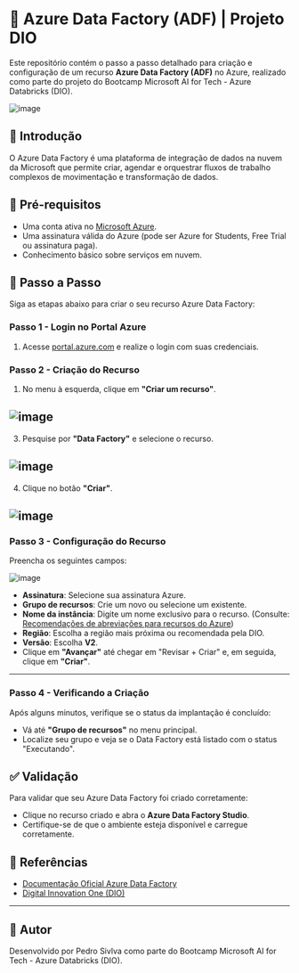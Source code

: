 # 🚀 Azure Data Factory (ADF) | Projeto DIO

Este repositório contém o passo a passo detalhado para criação e configuração de um recurso **Azure Data Factory (ADF)** no Azure, realizado como parte do projeto do Bootcamp Microsoft AI for Tech - Azure Databricks (DIO).

![image](https://github.com/user-attachments/assets/4d10ff8e-2b86-45ae-a7a8-3d4f1647f1e1)


## 📌 Introdução

O Azure Data Factory é uma plataforma de integração de dados na nuvem da Microsoft que permite criar, agendar e orquestrar fluxos de trabalho complexos de movimentação e transformação de dados.

## 🔧 Pré-requisitos

- Uma conta ativa no [Microsoft Azure](https://azure.microsoft.com/pt-br/).
- Uma assinatura válida do Azure (pode ser Azure for Students, Free Trial ou assinatura paga).
- Conhecimento básico sobre serviços em nuvem.

## 📖 Passo a Passo

Siga as etapas abaixo para criar o seu recurso Azure Data Factory:

### Passo 1 - Login no Portal Azure

1. Acesse [portal.azure.com](https://portal.azure.com/) e realize o login com suas credenciais.

### Passo 2 - Criação do Recurso

1. No menu à esquerda, clique em **"Criar um recurso"**.

![image](https://github.com/user-attachments/assets/c617b205-1256-4f48-8e85-e21f059bbde4)
---
3. Pesquise por **"Data Factory"** e selecione o recurso.

  ![image](https://github.com/user-attachments/assets/bd503e5f-495a-45b3-983e-e17425db4291)
---
4. Clique no botão **"Criar"**.

![image](https://github.com/user-attachments/assets/4b7350d7-19b0-4107-b473-0f4b8595b91c)
---
### Passo 3 - Configuração do Recurso

Preencha os seguintes campos:

![image](https://github.com/user-attachments/assets/4695a95d-a42c-4756-b305-5cbdb817bbf1)

- **Assinatura**: Selecione sua assinatura Azure.
- **Grupo de recursos**: Crie um novo ou selecione um existente.
- **Nome da instância**: Digite um nome exclusivo para o recurso. (Consulte: [Recomendações de abreviações para recursos do Azure](https://learn.microsoft.com/pt-br/azure/cloud-adoption-framework/ready/azure-best-practices/resource-abbreviations))
- **Região**: Escolha a região mais próxima ou recomendada pela DIO.
- **Versão**: Escolha **V2**.
- Clique em **"Avançar"** até chegar em "Revisar + Criar" e, em seguida, clique em **"Criar"**.

---
### Passo 4 - Verificando a Criação

Após alguns minutos, verifique se o status da implantação é concluído:
- Vá até **"Grupo de recursos"** no menu principal.
- Localize seu grupo e veja se o Data Factory está listado com o status "Executando".

## ✅ Validação

Para validar que seu Azure Data Factory foi criado corretamente:

- Clique no recurso criado e abra o **Azure Data Factory Studio**.
- Certifique-se de que o ambiente esteja disponível e carregue corretamente.

## 🔖 Referências
- [Documentação Oficial Azure Data Factory](https://azure.microsoft.com/pt-br/services/data-factory/)
- [Digital Innovation One (DIO)](https://www.dio.me/)

---

## 📝 Autor

Desenvolvido por Pedro Sivlva como parte do Bootcamp Microsoft AI for Tech - Azure Databricks (DIO).

